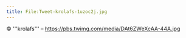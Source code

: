 ```yaml
---
title: File:Tweet-krolafs-1uzoc2j.jpg
---
```


© '''krolafs''' – https://pbs.twimg.com/media/DAt6ZWeXcAA-44A.jpg